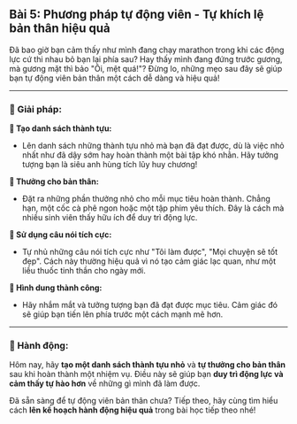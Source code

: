 ## Bài 5: Phương pháp tự động viên - Tự khích lệ bản thân hiệu quả

Đã bao giờ bạn cảm thấy như mình đang chạy marathon trong khi các động lực cứ thi nhau bỏ bạn lại phía sau? Hay thấy mình đang đứng trước gương, mà gương mặt thì bảo "Ôi, mệt quá!"? Đừng lo, những mẹo sau đây sẽ giúp bạn tự động viên bản thân một cách dễ dàng và hiệu quả!

---

### 📌 Giải pháp:

**🔹 Tạo danh sách thành tựu:**
- Lên danh sách những thành tựu nhỏ mà bạn đã đạt được, dù là việc nhỏ nhất như đã dậy sớm hay hoàn thành một bài tập khó nhằn. Hãy tưởng tượng bạn là siêu anh hùng tích lũy huy chương!

**🔹 Thưởng cho bản thân:**
- Đặt ra những phần thưởng nhỏ cho mỗi mục tiêu hoàn thành. Chẳng hạn, một cốc cà phê ngon hoặc một tập phim yêu thích. Đây là cách mà nhiều sinh viên thấy hữu ích để duy trì động lực.

**🔹 Sử dụng câu nói tích cực:**
- Tự nhủ những câu nói tích cực như "Tôi làm được", "Mọi chuyện sẽ tốt đẹp". Cách này thường hiệu quả vì nó tạo cảm giác lạc quan, như một liều thuốc tinh thần cho ngày mới.

**🔹 Hình dung thành công:**
- Hãy nhắm mắt và tưởng tượng bạn đã đạt được mục tiêu. Cảm giác đó sẽ giúp bạn tiến lên phía trước một cách mạnh mẽ hơn. 

---

### 🚀 Hành động:

Hôm nay, hãy **tạo một danh sách thành tựu nhỏ** và **tự thưởng cho bản thân** sau khi hoàn thành một nhiệm vụ. Điều này sẽ giúp bạn **duy trì động lực và cảm thấy tự hào hơn** về những gì mình đã làm được.

Đã sẵn sàng để tự động viên bản thân chưa? Tiếp theo, hãy cùng tìm hiểu cách **lên kế hoạch hành động hiệu quả** trong bài học tiếp theo nhé!